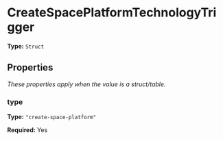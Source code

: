# CreateSpacePlatformTechnologyTrigger

**Type:** `Struct`

## Properties

*These properties apply when the value is a struct/table.*

### type

**Type:** `"create-space-platform"`

**Required:** Yes

